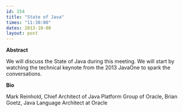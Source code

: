 ```yaml
---
id: 154
title: "State of Java"
times: "11:30:00"
dates: 2013-10-08
layout: post
---
```

 **Abstract**

We will discuss the State of Java during this meeting. We will start by watching the technical keynote from the 2013 JavaOne to spark the conversations.  

**Bio**

Mark Reinhold, Chief Architect of Java Platform Group of Oracle, Brian Goetz, Java Language Architect at Oracle

